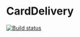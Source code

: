 # CardDelivery
[![Build status](https://ci.appveyor.com/api/projects/status/qr7eh0x1yqxvqqhd?svg=true)](https://ci.appveyor.com/project/Natali004/carddelivery)
